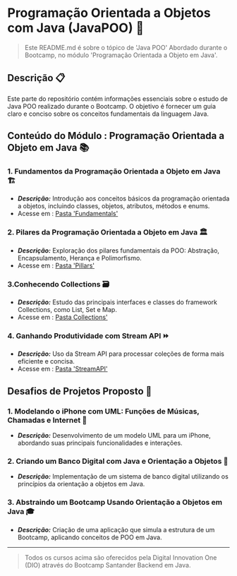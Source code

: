 # Programação Orientada a Objetos com Java (JavaPOO) 🎯

> Este README.md é sobre o tópico de 'Java POO' Abordado durante o Bootcamp, no módulo 'Programação Orientada a Objeto em Java'.

## Descrição 📋

Este parte do repositório contém informações essenciais sobre o estudo de Java POO realizado durante o Bootcamp. O objetivo é fornecer um guia claro e conciso sobre os conceitos fundamentais da linguagem Java.

## Conteúdo do Módulo : Programação Orientada a Objeto em Java 📚

### **1. Fundamentos da Programação Orientada a Objeto em Java 🏗️**
- ***Descrição:*** Introdução aos conceitos básicos da programação orientada a objetos, incluindo classes, objetos, atributos, métodos e enums.
- Acesse em : [Pasta 'Fundamentals'](Fundamentals)

### **2. Pilares da Programação Orientada a Objeto em Java 🏛️**
- ***Descrição:*** Exploração dos pilares fundamentais da POO: Abstração, Encapsulamento, Herança e Polimorfismo.
- Acesse em : [Pasta 'Pillars'](Pillars)

### **3.Conhecendo Collections 🗃️**
- ***Descrição:*** Estudo das principais interfaces e classes do framework Collections, como List, Set e Map.
-  Acesse em : [Pasta Collections'](Collections)

### **4. Ganhando Produtividade com Stream API ⏩**
- ***Descrição:*** Uso da Stream API para processar coleções de forma mais eficiente e concisa.
- Acesse em : [Pasta 'StreamAPI'](StreamAPI)

## Desafios de Projetos Proposto 🧩

### **1. Modelando o iPhone com UML: Funções de Músicas, Chamadas e Internet 📱**
- ***Descrição:*** Desenvolvimento de um modelo UML para um iPhone, abordando suas principais funcionalidades e interações.

### **2. Criando um Banco Digital com Java e Orientação a Objetos 🏦**
- ***Descrição:*** Implementação de um sistema de banco digital utilizando os princípios da orientação a objetos em Java.

### **3. Abstraindo um Bootcamp Usando Orientação a Objetos em Java 🎓**
- ***Descrição:*** Criação de uma aplicação que simula a estrutura de um Bootcamp, aplicando conceitos de POO em Java.

-------------------------------------

> Todos os cursos acima são oferecidos pela Digital Innovation One (DIO) através do Bootcamp Santander Backend em Java.
